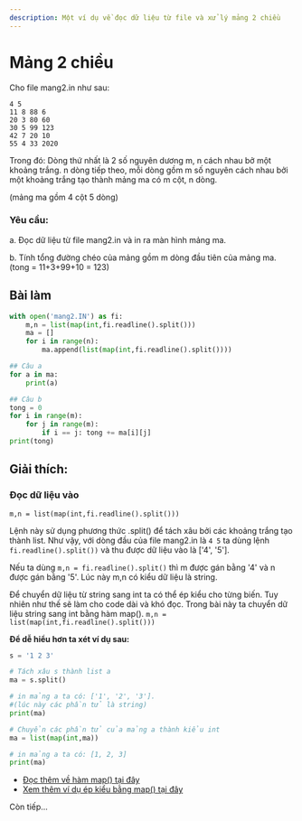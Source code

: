 ```yaml
---
description: Một ví dụ về đọc dữ liệu từ file và xử lý mảng 2 chiều
---
```


# Mảng 2 chiều

Cho file mang2.in như sau:

```text
4 5
11 8 88 6
20 3 80 60
30 5 99 123
42 7 20 10
55 4 33 2020
```

Trong đó: Dòng thứ nhất là 2 số nguyên dương m, n cách nhau bở một khoảng trắng. n dòng tiếp theo, mỗi dòng gồm m số nguyên cách nhau bởi một khoảng trắng tạo thành mảng ma có m cột, n dòng.

\(mảng ma gồm 4 cột 5 dòng\)

### Yêu cầu:

a. Đọc dữ liệu từ file mang2.in và in ra màn hình mảng ma.

b. Tính tổng đường chéo của mảng gồm m dòng đầu tiên của mảng ma. \(tong = 11+3+99+10 = 123\)

## Bài làm

```python
with open('mang2.IN') as fi:
    m,n = list(map(int,fi.readline().split()))
    ma = []
    for i in range(n):
        ma.append(list(map(int,fi.readline().split())))

## Câu a
for a in ma:
    print(a)

## Câu b
tong = 0
for i in range(m):
    for j in range(m):
        if i == j: tong += ma[i][j]
print(tong)
```

## Giải thích:

### Đọc dữ liệu vào

`m,n = list(map(int,fi.readline().split()))`

Lệnh này sử dụng phương thức .split\(\) để tách xâu bởi các khoảng trắng tạo thành list. Như vậy, với dòng đầu của file mang2.in là `4 5` ta dùng lệnh `fi.readline().split())` và thu được dữ liệu vào là \['4', '5'\].

Nếu ta dùng `m,n = fi.readline().split()` thì m được gán bằng '4' và n được gán bằng '5'. Lúc này m,n có kiểu dữ liệu là string.

Để chuyển dữ liệu từ string sang int ta có thể ép kiểu cho từng biến. Tuy nhiên như thế sẽ làm cho code dài và khó đọc. Trong bài này ta chuyển dữ liệu string sang int bằng hàm map\(\). `m,n = list(map(int,fi.readline().split()))`

**Để dễ hiểu hơn ta xét ví dụ sau:**

```python
s = '1 2 3'

# Tách xâu s thành list a
ma = s.split() 

# in mảng a ta có: ['1', '2', '3']. 
#(lúc này các phần tử là string)
print(ma)

# Chuyển các phần tử của mảng a thành kiểu int
ma = list(map(int,ma))

# in mảng a ta có: [1, 2, 3]
print(ma)
```

* [Đọc thêm về hàm map\(\) tại đây](https://python.dainganxanh.com/phu-luc/ham-map)
* [Xem thêm ví dụ ép kiểu bằng map\(\) tại đây](https://python.dainganxanh.com/phu-luc/ghi-chep-hau-truong#ep-kieu-phan-tu-list)

Còn tiếp...

